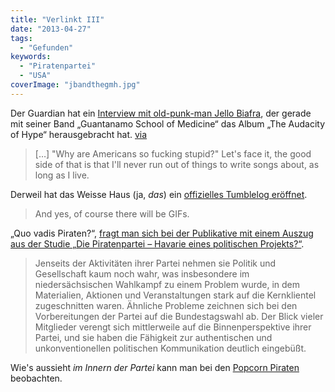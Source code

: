 ```yaml
---
title: "Verlinkt III"
date: "2013-04-27"
tags:
  - "Gefunden"
keywords:
  - "Piratenpartei"
  - "USA"
coverImage: "jbandthegmh.jpg"
---
```


Der Guardian hat ein [Interview mit old-punk-man Jello Biafra](http://www.guardian.co.uk/music/2013/apr/25/jello-biafra-obama-occupy), der gerade mit seiner Band „Guantanamo School of Medicine“ das Album „The Audacity of Hype“ herausgebracht hat. [via](http://boingboing.net/2013/04/26/jello-biafra-talks-occupy-mus.html)

> \[…\] "Why are Americans so fucking stupid?" Let's face it, the good side of that is that I'll never run out of things to write songs about, as long as I live.

Derweil hat das Weisse Haus (ja, _das_) ein [offizielles Tumblelog eröffnet](http://whitehouse.tumblr.com/).

> And yes, of course there will be GIFs.

„Quo vadis Piraten?“, [fragt man sich bei der Publikative mit einem Auszug aus der Studie „Die Piratenpartei – Havarie eines politischen Projekts?“](http://www.publikative.org/2013/04/26/die-piratenpartei-havarie-eines-politischen-projekts/).

> Jenseits der Aktivitäten ihrer Partei nehmen sie Politik und Gesellschaft kaum noch wahr, was insbesondere im niedersächsischen Wahlkampf zu einem Problem wurde, in dem Materialien, Aktionen und Veranstaltungen stark auf die Kernklientel zugeschnitten waren. Ähnliche Probleme zeichnen sich bei den Vorbereitungen der Partei auf die Bundestagswahl ab. Der Blick vieler Mitglieder verengt sich mittlerweile auf die Binnenperspektive ihrer Partei, und sie haben die Fähigkeit zur authentischen und unkonventionellen politischen Kommunikation deutlich eingebüßt.

Wie's aussieht _im Innern der Partei_ kann man bei den [Popcorn Piraten](http://popcornpiraten.de/) beobachten.
